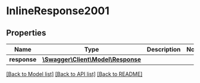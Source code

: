 # InlineResponse2001

## Properties
Name | Type | Description | Notes
------------ | ------------- | ------------- | -------------
**response** | [**\Swagger\Client\Model\Response**](Response.md) |  | 

[[Back to Model list]](../README.md#documentation-for-models) [[Back to API list]](../README.md#documentation-for-api-endpoints) [[Back to README]](../README.md)


